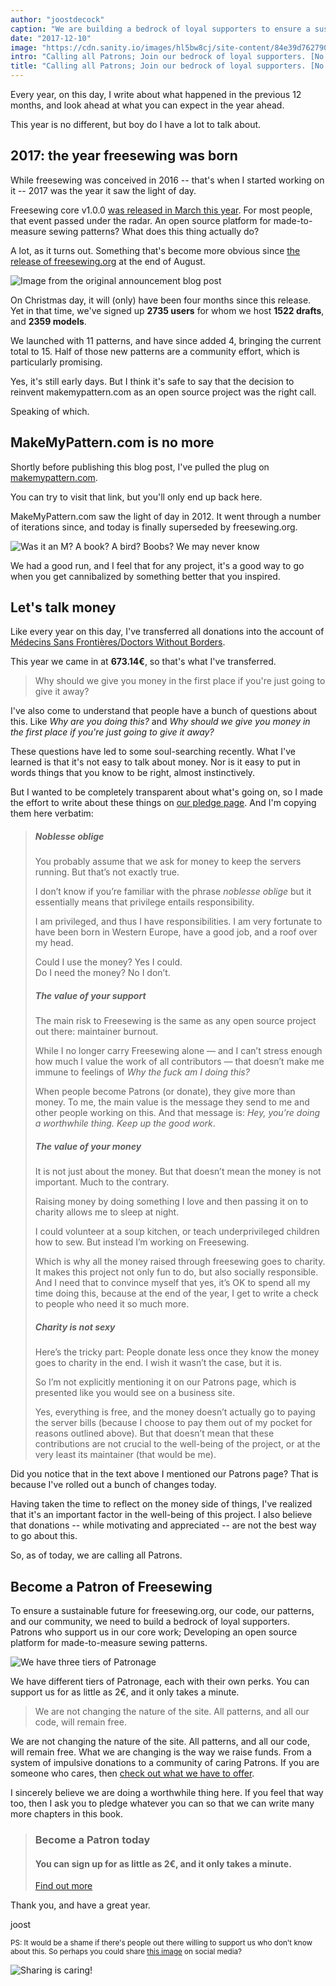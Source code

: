 ```yaml
---
author: "joostdecock"
caption: "We are building a bedrock of loyal supporters to ensure a sustainable future for freesewing.org, our code, our patterns, and our community."
date: "2017-12-10"
image: "https://cdn.sanity.io/images/hl5bw8cj/site-content/84e39d762790744f10fe17bcb971f99e98550299-2000x1334.jpg"
intro: "Calling all Patrons; Join our bedrock of loyal supporters. [No traducido]"
title: "Calling all Patrons; Join our bedrock of loyal supporters. [No traducido]"
---
```


Every year, on this day, I write about what happened in the previous 12 months,
and look ahead at what you can expect in the year ahead.

This year is no different, but boy do I have a lot to talk about.

## 2017: the year freesewing was born

While freesewing was conceived in 2016 -- that's when I started working on it --
2017 was the year it saw the light of day. 

Freesewing core v1.0.0 [was released in March this year](/blog/announcing-freesewing/).
For most people, that event passed under the radar. An open source platform for
made-to-measure sewing patterns? What does this thing actually do?

A lot, as it turns out. Something that's become more obvious since 
[the release of freesewing.org](/blog/open-for-business/) at the end of August.

![Image from the original announcement blog post](https://posts.freesewing.org/uploads/open_e799153fa2.jpg)

On Christmas day, it will (only) have been four months since this release. 
Yet in that time, we've signed up **2735 users**
for whom we host **1522 drafts**, and **2359 models**.  

We launched with 11 patterns, and have since added 4,
bringing the current total to 15. Half of those new patterns are a community effort,
which is particularly promising.

Yes, it's still early days. But I think it's safe to say that the decision to
reinvent makemypattern.com as an open source project was the right call.

Speaking of which.

## MakeMyPattern.com is no more
Shortly before publishing this blog post, I've pulled the plug on 
[makemypattern.com](https://makemypattern.com/).

You can try to visit that link, but you'll only end up back here.

MakeMyPattern.com saw the light of day in 2012. It went through a number
of iterations since, and today is finally superseded by freesewing.org.

![Was it an M? A book? A bird? Boobs? We may never know](https://posts.freesewing.org/uploads/mmp_27886c8346.png)

We had a good run, and I feel that for any project, it's a good way to go
when you get cannibalized by something better that you inspired.

## Let's talk money
Like every year on this day, I've transferred all donations into the 
account of 
[Médecins Sans Frontières/Doctors Without Borders](http://www.msf.org/).

This year we came in at **673.14€**, so that's what I've transferred.

> Why should we give you money in the
> first place if you're just going to give it away?

I've also come to understand that people have a bunch of questions about this.
Like *Why are you doing this?* and *Why should we give you money in the
first place if you're just going to give it away?*

These questions have led to some soul-searching recently. 
What I've learned is that it's not easy to talk about money. Nor is it
easy to put in words things that you know to be right, almost instinctively.

But I wanted to be completely transparent about what's going on, so I made 
the effort to write about these things on [our pledge page](/about/pledge). 
And I'm copying them here verbatim:

> ##### Noblesse oblige
> 
> You probably assume that we ask for money to keep the servers running. But that’s not exactly true.
> 
> I don’t know if you’re familiar with the phrase *noblesse oblige* but it essentially means that privilege entails responsibility.
> 
> I am privileged, and thus I have responsibilities. I am very fortunate to have been born in Western Europe, have a good job, and a roof over my head.
> 
> Could I use the money? Yes I could.  
> Do I need the money? No I don’t.
>
> ##### The value of your support
> 
> The main risk to Freesewing is the same as any open source project out there: maintainer burnout.
> 
> While I no longer carry Freesewing alone — and I can’t stress enough how much I value the work of all contributors — that doesn’t make me immune to feelings of *Why the fuck am I doing this?*
> 
> When people become Patrons (or donate), they give more than money. To me, the main value is the message they send to me and other people working on this. And that message is: *Hey, you’re doing a worthwhile thing. Keep up the good work*.
>
> ##### The value of your money
> 
> It is not just about the money. But that doesn’t mean the money is not important. Much to the contrary.
> 
> Raising money by doing something I love and then passing it on to charity allows me to sleep at night.
> 
> I could volunteer at a soup kitchen, or teach underprivileged children how to sew. But instead I’m working on Freesewing.
> 
> Which is why all the money raised through freesewing goes to charity. It makes this project not only fun to do, but also socially responsible. And I need that to convince myself that yes, it’s OK to spend all my time doing this, because at the end of the year, I get to write a check to people who need it so much more.
>
> ##### Charity is not sexy
> 
> Here’s the tricky part: People donate less once they know the money goes to charity in the end. I wish it wasn’t the case, but it is.
> 
> So I’m not explicitly mentioning it on our Patrons page, which is presented like you would see on a business site.
> 
> Yes, everything is free, and the money doesn’t actually go to paying the server bills (because I choose to pay them out of my pocket for reasons outlined above). But that doesn’t mean that these contributions are not crucial to the well-being of the project, or at the very least its maintainer (that would be me).

Did you notice that in the text above I mentioned our Patrons page? That is because I've rolled out a bunch of changes today.

Having taken the time to reflect on the money side of things, I've realized
that it's an important factor in the well-being of this project.
I also believe that donations -- while motivating and appreciated -- are not the best way to go about this.

So, as of today, we are calling all Patrons.

## Become a Patron of Freesewing

To ensure a sustainable future for freesewing.org, our code, our patterns, and our community,
we need to build a bedrock of loyal supporters.  
Patrons who support us in our core work; Developing an open source platform for made-to-measure sewing patterns.

![We have three tiers of Patronage](https://posts.freesewing.org/uploads/patron_medals_2160e69d77.jpg)

We have different tiers of Patronage, each with their own perks. You can support us for as
little as 2€, and it only takes a minute.

> We are not changing the nature of the site. All patterns, and all our code, will remain free.

We are not changing the nature of the site.
All patterns, and all our code, will remain free. 
What we are changing is the way we raise funds. From a system of impulsive donations
to a community of caring Patrons. If you are someone who cares, then 
[check out what we have to offer](/patrons/join).

I sincerely believe we are doing a worthwhile thing here. If you feel that way too,
then I ask you to pledge whatever you can so that we can write many more chapters in this book.

> ### Become a Patron today
> #### You can sign up for as little as 2€, and it only takes a minute.
>[Find out more](/patrons/join)

Thank you, and have a great year.

joost

<small>PS: It would be a shame if there's people out there willing to support us who don't know about this. 
So perhaps you could share [this image](patrons-ig.png) on social media? <i class="fa fa-arrow-down" aria-hidden="true"></i></small>

![Sharing is caring!](https://posts.freesewing.org/uploads/patrons_ig_45e11fe270.png)





